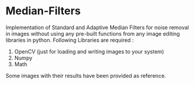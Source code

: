 # Median-Filters
Implementation of Standard and Adaptive Median Filters for noise removal in images without using any pre-built functions from any image editing libraries in python. Following Libraries are required :
  1. OpenCV (just for loading and writing images to your system)
  2. Numpy
  3. Math
  
Some images with their results have been provided as reference.
